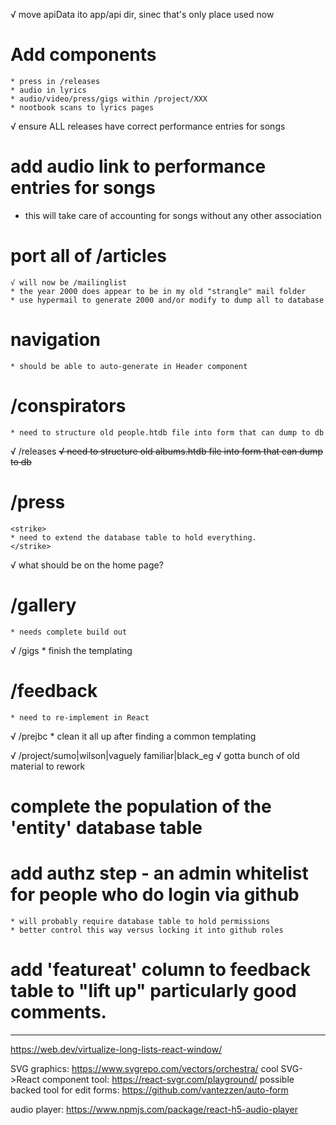 √ move apiData ito app/api dir, sinec that's only place used now

# Add components
	* press in /releases
	* audio in lyrics
	* audio/video/press/gigs within /project/XXX
	* nootbook scans to lyrics pages

√ ensure ALL releases have correct performance entries for songs

# add audio link to  performance entries for songs
  * this will take care of accounting for songs without any other association

# port all of /articles
	√ will now be /mailinglist
	* the year 2000 does appear to be in my old "strangle" mail folder
	* use hypermail to generate 2000 and/or modify to dump all to database

# navigation
	* should be able to auto-generate in Header component

# /conspirators
	* need to structure old people.htdb file into form that can dump to db

√ /releases
	<strike>
	√ need to structure old albums.htdb file into form that can dump to db
	</strike>

# /press
	<strike>
	* need to extend the database table to hold everything.
	</strike>

√ what should be on the home page?

# /gallery
	* needs complete build out

√ /gigs
	* finish the templating

# /feedback
	* need to re-implement in React

√ /prejbc
	* clean it all up after finding a common templating

√ /project/sumo|wilson|vaguely familiar|black_eg
	√ gotta bunch of old material to rework

# complete the population of the 'entity' database table

# add authz step - an admin whitelist for people who do login via github
	* will probably require database table to hold permissions
	* better control this way versus locking it into github roles

# add 'featureat' column to feedback table to "lift up" particularly good comments.

---
https://web.dev/virtualize-long-lists-react-window/

SVG graphics: https://www.svgrepo.com/vectors/orchestra/
cool SVG->React component tool: https://react-svgr.com/playground/
possible backed tool for edit forms: https://github.com/vantezzen/auto-form

audio player: https://www.npmjs.com/package/react-h5-audio-player
